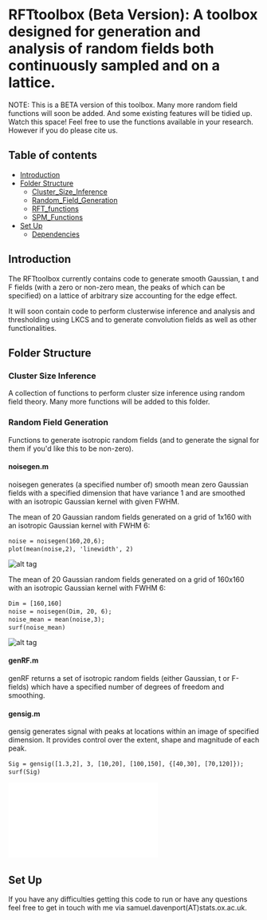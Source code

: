 # RFTtoolbox (Beta Version): A toolbox designed for generation and analysis of random fields both continuously sampled and on a lattice.
NOTE: This is a BETA version of this toolbox. Many more random field functions will soon be added.
And some existing features will be tidied up. Watch this space! Feel free to use the functions available in your research.
However if you do please cite us.

## Table of contents
* [Introduction](#introduction)
* [Folder Structure](#folderstruct)
    * [Cluster_Size_Inference](#CLInf)
    * [Random_Field_Generation](#RFfunctions)
    * [RFT_functions](#siggen)
    * [SPM_Functions](#power)
* [Set Up](#setup)
    * [Dependencies](#dependencies)

## Introduction <a name="introduction"></a>
The RFTtoolbox currently contains code to generate smooth Gaussian, t and 
F fields (with a zero or non-zero mean, the peaks of which can be specified) 
on a lattice of arbitrary size accounting for the edge effect.

It will soon contain code to perform clusterwise inference and analysis and thresholding 
using LKCS and to generate convolution fields as well as other functionalities.

## Folder Structure <a name="folderstruct"></a>

### Cluster Size Inference <a name="CLInf"></a>

A collection of functions to perform cluster size inference using random 
field theory. Many more functions will be added to this folder.

### Random Field Generation <a name="RFfunctions"></a>

Functions to generate isotropic random fields (and to generate the signal 
for them if you'd like this to be non-zero).

#### noisegen.m
noisegen generates (a specified number of) smooth mean zero Gaussian fields 
with a specified dimension that have variance 1 and are smoothed with an 
isotropic Gaussian kernel with given FWHM.

The mean of 20 Gaussian random fields generated on a grid of 1x160 with 
an isotropic Gaussian kernel with FWHM 6:
```
noise = noisegen(160,20,6);
plot(mean(noise,2), 'linewidth', 2)
```
![alt tag](surf_signal.png)


The mean of 20 Gaussian random fields generated on a grid of 160x160 with 
an isotropic Gaussian kernel with FWHM 6:
```
Dim = [160,160]
noise = noisegen(Dim, 20, 6);
noise_mean = mean(noise,3);
surf(noise_mean)
```
![alt tag](surf_signal.png)


#### genRF.m
genRF returns a set of isotropic random fields (either Gaussian, t or 
F-fields) which have a specified number of degrees of freedom and smoothing.


#### gensig.m
gensig generates signal with peaks at locations within an image of specified 
dimension. It provides control over the extent, shape and magnitude of each peak.

```
Sig = gensig([1.3,2], 3, [10,20], [100,150], {[40,30], [70,120]});
surf(Sig)
```

![](readme_signal.pdf)

## Set Up
If you have any difficulties getting this code to run or have any questions
feel free to get in touch with me via samuel.davenport(AT)stats.ox.ac.uk.